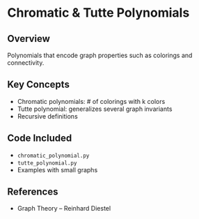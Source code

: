 # Chromatic & Tutte Polynomials

## Overview
Polynomials that encode graph properties such as colorings and connectivity.

## Key Concepts
- Chromatic polynomials: # of colorings with k colors
- Tutte polynomial: generalizes several graph invariants
- Recursive definitions

## Code Included
- `chromatic_polynomial.py`
- `tutte_polynomial.py`
- Examples with small graphs

## References
- Graph Theory – Reinhard Diestel
